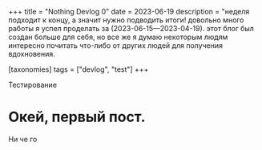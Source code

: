+++
title = "Nothing Devlog 0"
date = 2023-06-19
description = "неделя подходит к концу, а значит нужно подводить итоги! довольно много работы я успел проделать за (2023-06-15—2023-04-19). этот блог был создан больше для себя, но все же я думаю некоторым людям интересно почитать что-либо от других людей для получения вдохновения.

[taxonomies] 
tags = ["devlog", "test"]
+++

Тестирование

<!-- more -->

# Окей, первый пост.

Ни че го
